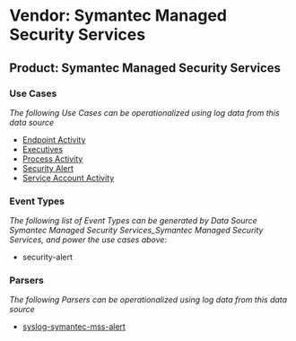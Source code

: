 Vendor: Symantec Managed Security Services
==========================================
Product: Symantec Managed Security Services
-------------------------------------------

### Use Cases

_The following Use Cases can be operationalized using log data from this data source_

* [Endpoint Activity](usecase_endpoint_activity.md)
* [Executives](usecase_executives.md)
* [Process Activity](usecase_process_activity.md)
* [Security Alert](usecase_security_alert.md)
* [Service Account Activity](usecase_service_account_activity.md)


### Event Types

_The following list of Event Types can be generated by Data Source Symantec Managed Security Services_Symantec Managed Security Services, and power the use cases above:_

- security-alert


### Parsers

_The following Parsers can be operationalized using log data from this data source_

* [syslog-symantec-mss-alert](parserContent_syslog-symantec-mss-alert.md)
